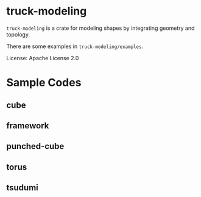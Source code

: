 # truck-modeling

`truck-modeling` is a crate for modeling shapes by integrating geometry and topology.

There are some examples in `truck-modeling/examples`.

License: Apache License 2.0

# Sample Codes
## cube

## framework

## punched-cube

## torus

## tsudumi

